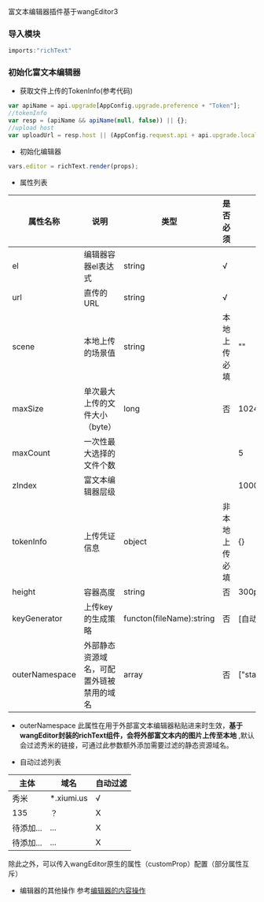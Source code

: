 富文本编辑器插件基于wangEditor3
### 导入模块
```javascript
imports:"richText"
```

### 初始化富文本编辑器

- 获取文件上传的TokenInfo(参考代码)
```javascript
var apiName = api.upgrade[AppConfig.upgrade.preference + "Token"];
//tokenInfo
var resp = (apiName && apiName(null, false)) || {};
//upload host
var uploadUrl = resp.host || (AppConfig.request.api + api.upgrade.localApi);
```


- 初始化编辑器
```javascript
vars.editor = richText.render(props);
```
- 属性列表

|  属性名称 | 说明  | 类型  | 是否必须  | 默认值
| ------------ | ------------ | ------------ | ------------ |------------ |
| el  | 编辑器容器el表达式  | string | √  | |
| url  | 直传的URL  | string  | √  | |
| scene  | 本地上传的场景值  | string  | 本地上传必填  |"" |
|  maxSize | 单次最大上传的文件大小（byte）  |  long | 否  |1024*1024 |
| maxCount  | 一次性最大选择的文件个数  |   |   | 5|
| zIndex  | 富文本编辑器层级  |   |   | 10000|
| tokenInfo  | 上传凭证信息  | object  | 非本地上传必填  | {} |
|  height | 容器高度  | string  | 否  | 300px|
|  keyGenerator | 上传key的生成策略  | functon(fileName):string  | 否  | [自动] |
|outerNamespace|外部静态资源域名，可配置外链被禁用的域名|array|否| ["statics.xiumi.us"]|

- outerNamespace
此属性在用于外部富文本编辑器粘贴进来时生效，**基于wangEditor封装的richText组件，会将外部富文本内的图片上传至本地** ,默认会过滤秀米的链接，可通过此参数额外添加需要过滤的静态资源域名。

- 自动过滤列表

|  主体 | 域名  | 自动过滤  |
| ------------ | ------------ | ------------ |
| 秀米  | *.xiumi.us  | √ |
| 135  | ？  | X |
| 待添加...  | ...  | X |
| 待添加...  | ...  | X |

除此之外，可以传入wangEditor原生的属性（customProp）配置（部分属性互斥）

- 编辑器的其他操作
参考[编辑器的内容操作](https://www.kancloud.cn/wangfupeng/wangeditor3/335773 "编辑器的内容操作")

